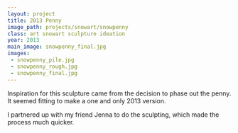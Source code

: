 ```yaml
---
layout: project
title: 2013 Penny
image_path: projects/snowart/snowpenny
class: art snowart sculpture ideation
year: 2013
main_image: snowpenny_final.jpg
images:
 - snowpenny_pile.jpg
 - snowpenny_rough.jpg
 - snowpenny_final.jpg
---
```


Inspiration for this sculpture came from the decision to phase out the penny. It seemed fitting to make a one and only 2013 version.

I partnered up with my friend Jenna to do the sculpting, which made the process much quicker.

